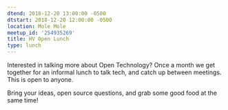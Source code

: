 ```yaml
---
dtend: 2018-12-20 13:00:00 -0500
dtstart: 2018-12-20 12:00:00 -0500
location: Mole Mole
meetup_id: '254935269'
title: HV Open Lunch
type: lunch
---
```


Interested in talking more about Open Technology? Once a month we get
together for an informal lunch to talk tech, and catch up between
meetings. This is open to anyone.

Bring your ideas, open source questions, and grab some good food at
the same time!
